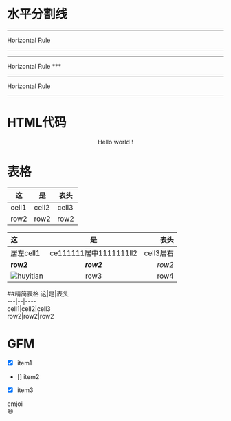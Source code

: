# 水平分割线 

 <hr> Horizontal Rule
 
 ---

 <hr> Horizontal Rule
***

 <hr> Horizontal Rule
 
 ___
# HTML代码

<p align='center'>Hello world !</p>

<!--
注释
-->
# 表格

|这|是|表头|
|---|--|----|
|cell1|cell2|cell3|
|row2|row2|row2|


|这|是|表头|
|:---|:--:|----:|
|居左cell1|ce111111居中1111111ll2|cell3居右|
|**row2**|***row2***|*row2*|
| ![huyitian][huyitian-logo]|row3|row4|

##精简表格
这|是|表头  
---|--|----  
cell1|cell2|cell3  
row2|row2|row2  

# GFM

- [x] item1
- [] item2
- [x] item3

emjoi  
:smile:



<!--图片连接 -->
[huyitian-logo]:https://gss2.bdstatic.com/9fo3dSag_xI4khGkpoWK1HF6hhy/baike/c0%3Dbaike272%2C5%2C5%2C272%2C90/sign=1fc19365ac86c9171c0e5a6ba8541baa/0ff41bd5ad6eddc4dbd1c36632dbb6fd5266337c.jpg 






